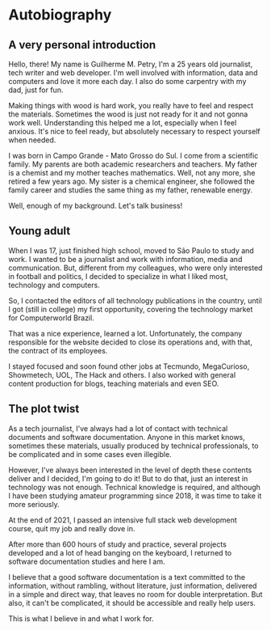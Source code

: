 # Autobiography

## A very personal introduction

Hello, there! My name is Guilherme M. Petry, I'm a 25 years old journalist, tech writer and web developer. I'm well involved with information, data and computers and love it more each day. I also do some carpentry with my dad, just for fun. 

Making things with wood is hard work, you really have to feel and respect the materials. Sometimes the wood is just not ready for it and not gonna work well. Understanding this helped me a lot, especially when I feel anxious. It's nice to feel ready, but absolutely necessary to respect yourself when needed.

I was born in Campo Grande - Mato Grosso do Sul. I come from a scientific family. My parents are both academic researchers and teachers. My father is a chemist and my mother teaches mathematics. Well, not any more, she retired a few years ago. My sister is a chemical engineer, she followed the family career and studies the same thing as my father, renewable energy.

Well, enough of my background. Let's talk business!

## Young adult

When I was 17, just finished high school, moved to São Paulo to study and work. I wanted to be a journalist and work with information, media and communication. But, different from my colleagues, who were only interested in football and politics, I decided to specialize in what I liked most, technology and computers.

So, I contacted the editors of all technology publications in the country, until I got (still in college) my first opportunity, covering the technology market for Computerworld Brazil.

That was a nice experience, learned a lot. Unfortunately, the company responsible for the website decided to close its operations and, with that, the contract of its employees.

I stayed focused and soon found other jobs at Tecmundo, MegaCurioso, Showmetech, UOL, The Hack and others. I also worked with general content production for blogs, teaching materials and even SEO.

## The plot twist

As a tech journalist, I've always had a lot of contact with technical documents and software documentation. Anyone in this market knows, sometimes these materials, usually produced by technical professionals, to be complicated and in some cases even illegible.

However, I've always been interested in the level of depth these contents deliver and I decided, I'm going to do it! But to do that, just an interest in technology was not enough. Technical knowledge is required, and although I have been studying amateur programming since 2018, it was time to take it more seriously.

At the end of 2021, I passed an intensive full stack web development course, quit my job and really dove in.

After more than 600 hours of study and practice, several projects developed and a lot of head banging on the keyboard, I returned to software documentation studies and here I am.

I believe that a good software documentation is a text committed to the information, without rambling, without literature, just information, delivered in a simple and direct way, that leaves no room for double interpretation. But also, it can't be complicated, it should be accessible and really help users.

This is what I believe in and what I work for.
